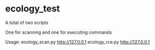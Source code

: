 # ecology_test

A total of two scripts

One for scanning and one for executing commands

Usage: ecology_scan.py http://127.0.0.1
       ecology_rce.py http://127.0.0.1
